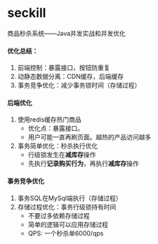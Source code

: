 # seckill
商品秒杀系统——Java并发实战和并发优化


#### 优化总结：
1. 前端控制：暴露接口，按钮防重复
2. 动静态数据分离：CDN缓存，后端缓存
3. 事务竞争优化：减少事务锁时间（存储过程）


#### 后端优化
1. 使用redis缓存热门商品
    - 优化点：暴露接口。
    - 用户可能一直再刷页面。越热的产品访问越多
2. 事务简单优化：秒杀执行优化  
	- 行级锁发生在**减库存**操作
	- 先执行**记录购买行为**，再执行**减库存**操作
 
#### 事务竞争优化
1. 事务SQL在MySql端执行（存储过程）
2. 存储过程优化：事务行级锁持有时间
	- 不要过多依赖存储过程
   	- 简单的逻辑可以应用存储过程
   	- QPS: 一个秒杀单6000/qps

